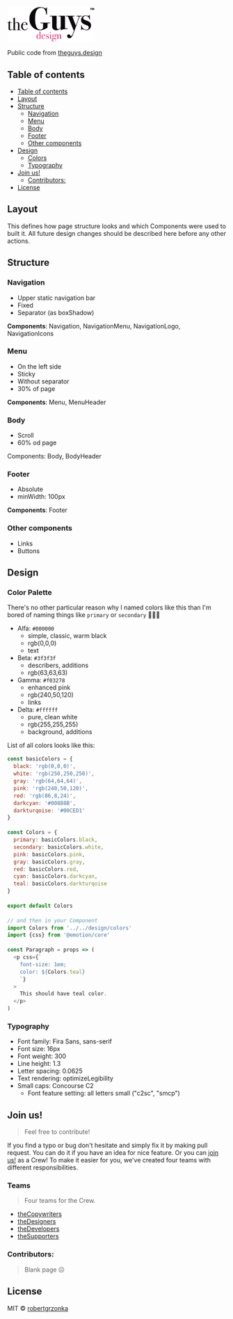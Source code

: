 <img src="./static/theguysdesign.svg" width="200px">

Public code from [theguys.design](https://theguys.design)

## Table of contents
- [Table of contents](#table-of-contents)
- [Layout](#layout)
- [Structure](#structure)
  - [Navigation](#navigation)
  - [Menu](#menu)
  - [Body](#body)
  - [Footer](#footer)
  - [Other components](#other-components)
- [Design](#design)
  - [Colors](#colors)
  - [Typography](#typography)
- [Join us!](#join-us)
  - [Contributors:](#contributors)
- [License](#license)

## Layout
This defines how page structure looks and which Components were used to built it. All future design changes should be described here before any other actions.

## Structure
### Navigation
  * Upper static navigation bar
  * Fixed
  * Separator (as boxShadow)
  
**Components**: Navigation, NavigationMenu, NavigationLogo, NavigationIcons

### Menu
  * On the left side
  * Sticky
  * Without separator
  * 30% of page
  
**Components**: Menu, MenuHeader

### Body
  * Scroll
  * 60% od page
  
Components: Body, BodyHeader 

### Footer
  * Absolute
  * minWidth: 100px
  
**Components**: Footer


### Other components
* Links
* Buttons

## Design
### Color Palette
There's no other particular reason why I named colors like this than I'm bored of naming things like `primary` or `secondary` 🤷🏼‍♂️
* Alfa: `#000000`
  * simple, classic, warm black 
  * rgb(0,0,0)
  * text
* Beta: `#3f3f3f`
  * describers, additions
  * rgb(63,63,63)
* Gamma: `#f03278`
  * enhanced pink 
  * rgb(240,50,120)
  * links
* Delta: `#ffffff`
  * pure, clean white
  * rgb(255,255,255)
  * background, additions

List of all colors looks like this:
```javascript
const basicColors = {
  black: 'rgb(0,0,0)',
  white: 'rgb(250,250,250)',
  gray: 'rgb(64,64,64)',
  pink: 'rgb(240,50,120)',
  red: 'rgb(86,8,24)',
  darkcyan: '#008B8B',
  darkturqoise: '#00CED1'
}

const Colors = {
  primary: basicColors.black,
  secondary: basicColors.white,
  pink: basicColors.pink,
  gray: basicColors.gray,
  red: basicColors.red,
  cyan: basicColors.darkcyan,
  teal: basicColors.darkturqoise
}

export default Colors

// and then in your Component
import Colors from '../../design/colors'
import {css} from '@emotion/core'

const Paragraph = props => (
  <p css={`
    font-size: 1em;
    color: ${Colors.teal}
    `}
  >
    This should have teal color.
  </p>
)
```
### Typography
* Font family: Fira Sans, sans-serif
* Font size: 16px
* Font weight: 300
* Line height: 1.3
* Letter spacing: 0.0625
* Text rendering: optimizeLegibility
* Small caps: Concourse C2
  * Font feature setting: all letters small ("c2sc", "smcp")


## Join us!
> Feel free to contribute!

If you find a typo or bug don't hesitate and simply fix it by making pull request. You can do it if you have an idea for nice feature. Or you can [join us!](https://theguys.sh/join) as a Crew! To make it easier for you, we've created four teams with different responsibilities.

### Teams
> Four teams for the Crew.

* [theCopywriters](https://github.com/orgs/theguysdesign/teams/thecopywriters)
* [theDesigners](https://github.com/orgs/theguysdesign/teams/thedesigners)
* [theDevelopers](https://github.com/orgs/theguysdesign/teams/thedevelopers)
* [theSupporters](https://github.com/orgs/theguysdesign/teams/thesupporters)


### Contributors:
> Blank page ☹️

## License
MIT © [robertgrzonka](mailto:robert@theguys.sh)
